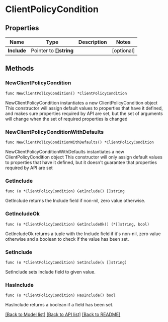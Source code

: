 # ClientPolicyCondition

## Properties

Name | Type | Description | Notes
------------ | ------------- | ------------- | -------------
**Include** | Pointer to **[]string** |  | [optional] 

## Methods

### NewClientPolicyCondition

`func NewClientPolicyCondition() *ClientPolicyCondition`

NewClientPolicyCondition instantiates a new ClientPolicyCondition object
This constructor will assign default values to properties that have it defined,
and makes sure properties required by API are set, but the set of arguments
will change when the set of required properties is changed

### NewClientPolicyConditionWithDefaults

`func NewClientPolicyConditionWithDefaults() *ClientPolicyCondition`

NewClientPolicyConditionWithDefaults instantiates a new ClientPolicyCondition object
This constructor will only assign default values to properties that have it defined,
but it doesn't guarantee that properties required by API are set

### GetInclude

`func (o *ClientPolicyCondition) GetInclude() []string`

GetInclude returns the Include field if non-nil, zero value otherwise.

### GetIncludeOk

`func (o *ClientPolicyCondition) GetIncludeOk() (*[]string, bool)`

GetIncludeOk returns a tuple with the Include field if it's non-nil, zero value otherwise
and a boolean to check if the value has been set.

### SetInclude

`func (o *ClientPolicyCondition) SetInclude(v []string)`

SetInclude sets Include field to given value.

### HasInclude

`func (o *ClientPolicyCondition) HasInclude() bool`

HasInclude returns a boolean if a field has been set.


[[Back to Model list]](../README.md#documentation-for-models) [[Back to API list]](../README.md#documentation-for-api-endpoints) [[Back to README]](../README.md)



